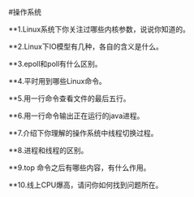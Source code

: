 #操作系统

**1.Linux系统下你关注过哪些内核参数，说说你知道的。

**2.Linux下IO模型有几种，各自的含义是什么。

**3.epoll和poll有什么区别。

**4.平时用到哪些Linux命令。

**5.用一行命令查看文件的最后五行。

**6.用一行命令输出正在运行的java进程。

**7.介绍下你理解的操作系统中线程切换过程。

**8.进程和线程的区别。

**9.top 命令之后有哪些内容，有什么作用。

**10.线上CPU爆高，请问你如何找到问题所在。
